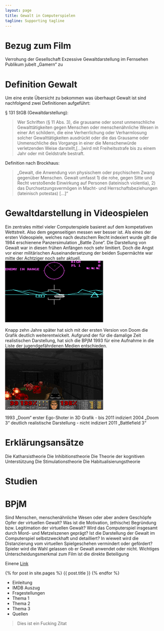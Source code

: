 ```yaml
---
layout: page
title: Gewalt in Computerspielen
tagline: Supporting tagline
---
```


Bezug zum Film
==============
Verrohung der Gesellschaft
Exzessive Gewaltdarstellung im Fernsehen
Publikum jubelt „Gamern“ zu

Definition Gewalt
=================

Um eine erste Übersicht zu bekommen was überhaupt Gewalt ist sind nachfolgend zwei Definitionen aufgeführt:

§ 131 StGB (Gewaltdarstellung): 
>Wer Schriften (§ 11 Abs. 3), die grausame oder sonst unmenschliche Gewalttätigkeiten gegen Menschen oder menschenähnliche Wesen in einer Art schildern, die eine Verherrlichung oder Verharmlosung solcher Gewalttätigkeiten ausdrückt oder die das Grausame oder Unmenschliche des Vorgangs in einer die Menschenwürde verletzenden Weise darstellt,[...]wird mit Freiheitsstrafe bis zu einem Jahr oder mit Geldstrafe bestraft.

Definition nach Brockhaus:
>„Gewalt, die Anwendung von physischem oder psychischem Zwang gegenüber Menschen. Gewalt umfasst 1) die rohe, gegen Sitte und Recht verstoßende Einwirkung auf Personen (lateinisch violentia), 2) das Durchsetzungsvermögen in Macht- und Herrschaftsbeziehungen (lateinisch potestas) \[…\]“

Gewaltdarstellung in Videospielen
=================================

Ein zentrales mittel vieler Computerspiele basieret auf dem kompetativen Wettstreit. Also dem gegenseitigen messen wer besser ist.
Als eines der ersten Videospiele, welches nach deutschem Recht indexiert wurde gilt die 1984 erschienene Panzersimulation „Battle Zone“. Die Darstellung von Gewalt war in diesen frühen Anfängen noch sehr limitiert. Doch die Angst vor einer militärischen Auseinandersetzung der beiden Supermächte war mitte der Achtziger noch sehr aktuell. ![Battle Zone](images/battlezone.png)

Knapp zehn Jahre später hat sich mit der ersten Version von Doom die Grafik deutlich weiterentwickelt. Aufgrund der für die damalige Zeit realistischen Darstellung, hat sich die BPjM 1993 für eine Aufnahme in die Liste der jugendgefährdenen Medien entschieden. ![Doom](images/doom.png)


1993 „Doom“ erster Ego-Shoter in 3D Grafik - bis 2011 indiziert
2004 „Doom 3“ deutlich realistische Darstellung - nicht indiziert
2011 „Battlefield 3“

Erklärungsansätze
=================

Die Katharsistheorie
Die Inhibitionstheorie
Die Theorie der kognitiven Unterstützung
Die Stimulationstheorie
Die Habitualisierungstheorie

Studien
=======

BPjM
====

Sind Menschen, menschenähnliche Wesen oder aber andere Geschöpfe Opfer der virtuellen Gewalt?
Was ist die Motivation, (ethische) Begründung bzw. Legitimation der virtuellen Gewalt?
Wird das Computerspiel insgesamt durch Mord- und Metzelszenen geprägt?
Ist die Darstellung der Gewalt im Computerspiel selbstzweckhaft und detailliert?
In wieweit wird die Distanzierung vom virtuellen Spielgeschehen vermindert oder gefördert?
Spieler wird die Wahl gelassen ob er Gewalt anwendet oder nicht.
Wichtiges Unterscheidungsmerkmal zum Film ist die direkte Beteiligung

Einene [Link](http://google.com)

{% for post in site.pages %}
{{ post.title }}
{% endfor %}


* Einleitung
* IMDB Auszug
* Fragestellungen
* Thema 1
* Thema 2
* Thema 3
* Quellen

> Dies ist ein Fucking Zitat
